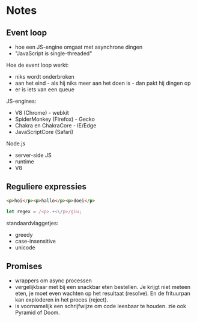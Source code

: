 # Notes

## Event loop

* hoe een JS-engine omgaat met asynchrone dingen
* "JavaScript is single-threaded"

Hoe de event loop werkt:

- niks wordt onderbroken
- aan het eind - als hij niks meer aan het doen is - dan pakt hij dingen op
- er is iets van een queue



JS-engines:
- V8 (Chrome)   - webkit
- SpiderMonkey (Firefox) - Gecko
- Chakra en ChakraCore - IE/Edge
- JavaScriptCore (Safari)


Node.js
- server-side JS
- runtime
- V8


## Reguliere expressies

```html
<p>hoi</p><p>hallo</p><p>doei</p>
```
```js
let regex = /<p>.+<\/p>/giu;
```

standaardvlaggetjes:
* greedy
* case-insensitive
* unicode

## Promises

* wrappers om async processen
* vergelijkbaar met bij een snackbar eten bestellen. Je krijgt niet meteen eten, je moet even wachten op het resultaat (resolve). En de frituurpan kan exploderen in het proces (reject).
* is voornamelijk een schrijfwijze om code leesbaar te houden. zie ook Pyramid of Doom.